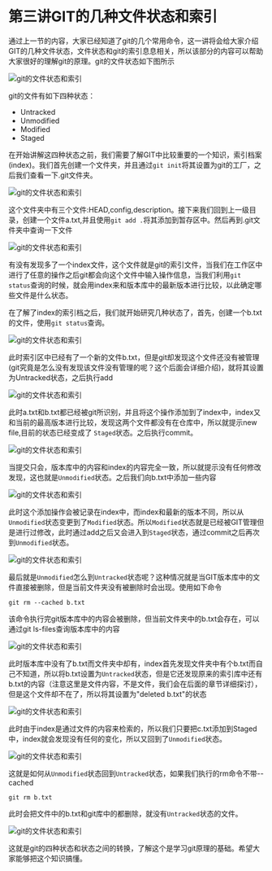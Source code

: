 # 第三讲GIT的几种文件状态和索引
通过上一节的内容，大家已经知道了git的几个常用命令，这一讲将会给大家介绍GIT的几种文件状态，文件状态和git的索引息息相关，所以该部分的内容可以帮助大家很好的理解git的原理。git的文件状态如下图所示

![git的文件状态和索引](https://ynkonghao.github.io/img/git/02/01.png)

git的文件有如下四种状态：
- Untracked
- Unmodified
- Modified
- Staged

在开始讲解这四种状态之前，我们需要了解GIT中比较重要的一个知识，索引档案(index)。我们首先创建一个文件夹，并且通过`git init`将其设置为git的工厂，之后我们查看一下.git文件夹。

![git的文件状态和索引](https://ynkonghao.github.io/img/git/02/02.png)

这个文件夹中有三个文件:HEAD,config,description。接下来我们回到上一级目录，创建一个文件a.txt,并且使用`git add .`将其添加到暂存区中。然后再到.git文件夹中查询一下文件

![git的文件状态和索引](https://ynkonghao.github.io/img/git/02/03.png)

有没有发现多了一个index文件，这个文件就是git的索引文件，当我们在工作区中进行了任意的操作之后git都会向这个文件中输入操作信息，当我们利用`git status`查询的时候，就会用index来和版本库中的最新版本进行比较，以此确定哪些文件是什么状态。

在了解了index的索引档之后，我们就开始研究几种状态了，首先，创建一个b.txt的文件，使用`git status`查询。

![git的文件状态和索引](https://ynkonghao.github.io/img/git/02/04.png)

此时索引区中已经有了一个新的文件b.txt，但是git却发现这个文件还没有被管理(git究竟是怎么没有发现该文件没有管理的呢？这个后面会详细介绍)，就将其设置为Untracked状态，之后执行add

![git的文件状态和索引](https://ynkonghao.github.io/img/git/02/05.png)

此时a.txt和b.txt都已经被git所识别，并且将这个操作添加到了index中，index又和当前的最高版本进行比较，发现这两个文件都没有在仓库中，所以就提示new file,目前的状态已经变成了 `Staged`状态。之后执行commit。

![git的文件状态和索引](https://ynkonghao.github.io/img/git/02/06.png)

当提交只会，版本库中的内容和index的内容完全一致，所以就提示没有任何修改发现，这也就是`Unmodified`状态。之后我们向b.txt中添加一些内容

![git的文件状态和索引](https://ynkonghao.github.io/img/git/02/07.png)

此时这个添加操作会被记录在index中，而index和最新的版本不同，所以从`Unmodified`状态变更到了`Modified`状态。所以`Modified`状态就是已经被GIT管理但是进行过修改，此时通过add之后又会进入到`Staged`状态，通过commit之后再次到`Unmodified`状态。

![git的文件状态和索引](https://ynkonghao.github.io/img/git/02/08.png)

最后就是`Unmodified`怎么到`Untracked`状态呢？这种情况就是当GIT版本库中的文件直接被删除，但是当前文件夹没有被删除时会出现。使用如下命令

```
git rm --cached b.txt
```
该命令执行完git版本库中的内容会被删除，但当前文件夹中的b.txt会存在，可以通过git ls-files查询版本库中的内容

![git的文件状态和索引](https://ynkonghao.github.io/img/git/02/09.png)

此时版本库中没有了b.txt而文件夹中却有，index首先发现文件夹中有个b.txt而自己不知道，所以将b.txt设置为`Untracked`状态，但是它还发现原来的索引库中还有b.txt的内容（注意这里是文件内容，不是文件，我们会在后面的章节详细探讨），但是这个文件却不在了，所以将其设置为"deleted b.txt"的状态

![git的文件状态和索引](https://ynkonghao.github.io/img/git/02/10.png)

此时由于index是通过文件的内容来检索的，所以我们只要把c.txt添加到Staged中，index就会发现没有任何的变化，所以又回到了`Unmodified`状态。

![git的文件状态和索引](https://ynkonghao.github.io/img/git/02/11.png)

这就是如何从`Unmodified`状态回到`Untracked`状态，如果我们执行的rm命令不带--cached

```
git rm b.txt
```
此时会把文件中的b.txt和git库中的都删除，就没有`Untracked`状态的文件。

![git的文件状态和索引](https://ynkonghao.github.io/img/git/02/12.png)

这就是git的四种状态和状态之间的转换，了解这个是学习git原理的基础。希望大家能够把这个知识搞懂。
